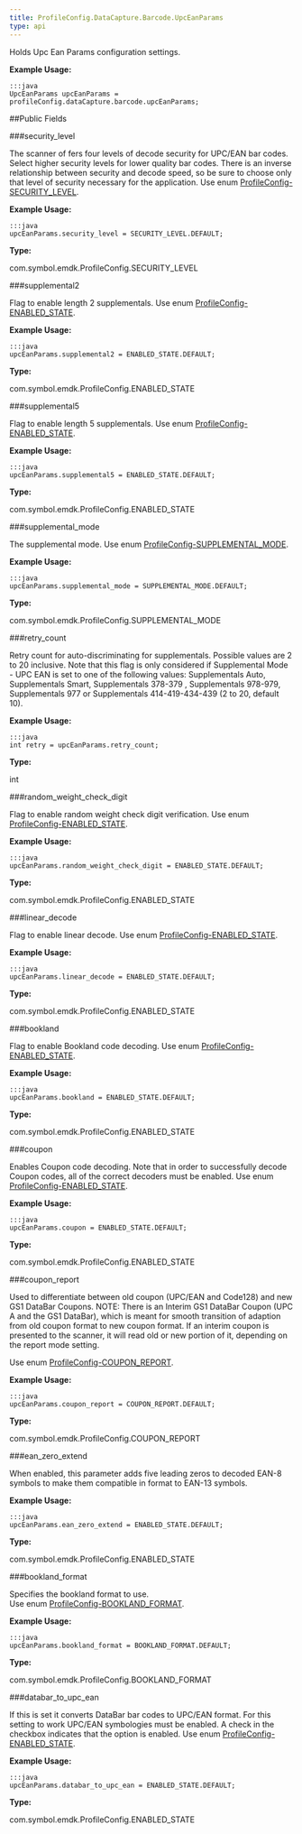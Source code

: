 ```yaml
---
title: ProfileConfig.DataCapture.Barcode.UpcEanParams
type: api
---
```



Holds Upc Ean Params configuration settings.
 
 

**Example Usage:**
	
	:::java	
	UpcEanParams upcEanParams = profileConfig.dataCapture.barcode.upcEanParams;


##Public Fields

###security_level

The scanner of fers four levels of decode security for UPC/EAN bar codes. 
 Select higher security levels for lower quality bar codes. 
 There is an inverse relationship between security and decode speed, so be sure to choose only that level of security necessary for the application.
 Use enum [ProfileConfig-SECURITY_LEVEL](../ProfileConfig-SECURITY_LEVEL). 
 
 

**Example Usage:**
	
	:::java	
	upcEanParams.security_level = SECURITY_LEVEL.DEFAULT;


**Type:**

com.symbol.emdk.ProfileConfig.SECURITY_LEVEL

###supplemental2

Flag to enable length 2 supplementals.
 Use enum [ProfileConfig-ENABLED_STATE](../ProfileConfig-ENABLED_STATE). 
 
 

**Example Usage:**
	
	:::java	
	upcEanParams.supplemental2 = ENABLED_STATE.DEFAULT;


**Type:**

com.symbol.emdk.ProfileConfig.ENABLED_STATE

###supplemental5

Flag to enable length 5 supplementals.
 Use enum [ProfileConfig-ENABLED_STATE](../ProfileConfig-ENABLED_STATE). 
 
 

**Example Usage:**
	
	:::java	
	upcEanParams.supplemental5 = ENABLED_STATE.DEFAULT;


**Type:**

com.symbol.emdk.ProfileConfig.ENABLED_STATE

###supplemental_mode

The supplemental mode.
 Use enum [ProfileConfig-SUPPLEMENTAL_MODE](../ProfileConfig-SUPPLEMENTAL_MODE). 
 
 

**Example Usage:**
	
	:::java	
	upcEanParams.supplemental_mode = SUPPLEMENTAL_MODE.DEFAULT;


**Type:**

com.symbol.emdk.ProfileConfig.SUPPLEMENTAL_MODE

###retry_count

Retry count for auto-discriminating for supplementals. Possible values are 2 to 20 inclusive. 
 Note that this flag is only considered if Supplemental Mode - UPC EAN is set to one of the following values: 
 Supplementals Auto, Supplementals Smart, Supplementals 378-379 , Supplementals 978-979, Supplementals 977 or Supplementals 414-419-434-439 (2 to 20, default 10).
 
 

**Example Usage:**
	
	:::java	
	int retry = upcEanParams.retry_count;


**Type:**

int

###random_weight_check_digit

Flag to enable random weight check digit verification.
 Use enum [ProfileConfig-ENABLED_STATE](../ProfileConfig-ENABLED_STATE). 
 
 

**Example Usage:**
	
	:::java	
	upcEanParams.random_weight_check_digit = ENABLED_STATE.DEFAULT;


**Type:**

com.symbol.emdk.ProfileConfig.ENABLED_STATE

###linear_decode

Flag to enable linear decode. 
 Use enum [ProfileConfig-ENABLED_STATE](../ProfileConfig-ENABLED_STATE). 
 
 

**Example Usage:**
	
	:::java	
	upcEanParams.linear_decode = ENABLED_STATE.DEFAULT;


**Type:**

com.symbol.emdk.ProfileConfig.ENABLED_STATE

###bookland

Flag to enable Bookland code decoding.
 Use enum [ProfileConfig-ENABLED_STATE](../ProfileConfig-ENABLED_STATE). 
 
 

**Example Usage:**
	
	:::java	
	upcEanParams.bookland = ENABLED_STATE.DEFAULT;


**Type:**

com.symbol.emdk.ProfileConfig.ENABLED_STATE

###coupon

Enables Coupon code decoding. 
 Note that in order to successfully decode Coupon codes, all of the correct decoders must be enabled.
 Use enum [ProfileConfig-ENABLED_STATE](../ProfileConfig-ENABLED_STATE). 
 
 

**Example Usage:**
	
	:::java	
	upcEanParams.coupon = ENABLED_STATE.DEFAULT;


**Type:**

com.symbol.emdk.ProfileConfig.ENABLED_STATE

###coupon_report

Used to differentiate between old coupon (UPC/EAN and Code128) and new GS1 DataBar Coupons. 
 NOTE: There is an Interim GS1 DataBar Coupon (UPC A and the GS1 DataBar), which is meant for smooth transition of adaption from old coupon format to new coupon format. 
 If an interim coupon is presented to the scanner, it will read old or new portion of it, depending on the report mode setting.

 Use enum [ProfileConfig-COUPON_REPORT](../ProfileConfig-COUPON_REPORT). 
 
 

**Example Usage:**
	
	:::java	
	upcEanParams.coupon_report = COUPON_REPORT.DEFAULT;


**Type:**

com.symbol.emdk.ProfileConfig.COUPON_REPORT

###ean_zero_extend

When enabled, this parameter adds five leading zeros to decoded EAN-8 symbols to make them compatible in format to EAN-13 symbols.
 
 

**Example Usage:**
	
	:::java	
	upcEanParams.ean_zero_extend = ENABLED_STATE.DEFAULT;


**Type:**

com.symbol.emdk.ProfileConfig.ENABLED_STATE

###bookland_format

Specifies the bookland format to use.  
 Use enum [ProfileConfig-BOOKLAND_FORMAT](../ProfileConfig-BOOKLAND_FORMAT). 
 
 

**Example Usage:**
	
	:::java	
	upcEanParams.bookland_format = BOOKLAND_FORMAT.DEFAULT;


**Type:**

com.symbol.emdk.ProfileConfig.BOOKLAND_FORMAT

###databar_to_upc_ean

If this is set it converts DataBar bar codes to UPC/EAN format. 
 For this setting to work UPC/EAN symbologies must be enabled. A check in the checkbox indicates that the option is enabled.
 Use enum [ProfileConfig-ENABLED_STATE](../ProfileConfig-ENABLED_STATE). 
 
 

**Example Usage:**
	
	:::java	
	upcEanParams.databar_to_upc_ean = ENABLED_STATE.DEFAULT;


**Type:**

com.symbol.emdk.ProfileConfig.ENABLED_STATE

